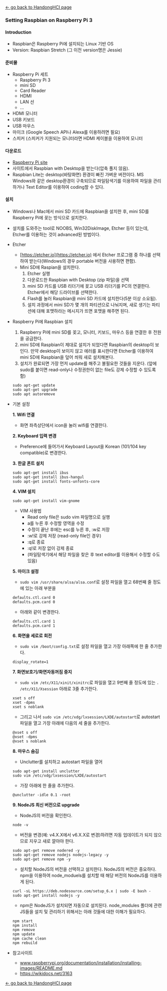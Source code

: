 [← go back to HandongHCI page](https://leelamb.github.io/HandongHCI)

### Setting Raspbian on Raspberry Pi 3

#### Introduction
- Raspbian은 Raspberry Pi에 설치되는 Linux 기반 OS
- Version: Raspbian Stretch (그 이전 version명은 Jessie)

#### 준비물
- Raspberry Pi 세트
	- Raspberry Pi 3
	- mini SD
	- Card Reader
	- HDMI
	- LAN 선
	- ...
- HDMI 모니터
- USB 키보드
- USB 마우스
- 마이크 (Google Speech API나 Alexa를 이용하려면 필요)
- 스피커 (스피커가 지원되는 모니터라면 HDMI 케이블을 이용하여 모니터

#### 다운로드
- [Raspberry Pi site](www.raspberrypi.org/downloads/raspbian)
- 사이트에서 Raspbian with Desktop을 받는다(압축 풀지 않음).
- Raspbian Lite는 desktop(바탕화면) 환경이 빠진 가벼운 버전이다. MS Windows와 같은 desktop환경이 구축되므로 파일탐색기를 이용하여 파일을 관리하거나 Text Editor를 이용하여 coding할 수 있다.

#### 설치
- Windows나 Mac에서 mini SD 카드에 Raspbian을 설치한 후, mini SD를 Raspberry Pi에 꽂는 방식으로 설치한다.
- 설치를 도와주는 tool로 NOOBS, Win32DiskImage, Etcher 등이 있는데, Etcher를 이용하는 것이 advanced된 방법이다.
- Etcher
	- [https://etcher.io](https://etcher.io) 에서 Etcher 프로그램 중 하나를 선택하여 받는다(Windows의 경우 portable 버전을 사용하면 편함).
	- Mini SD에 Raspian을 설치한다.
		1. Etcher 실행
		1. 다운로드한 Raspbian with Desktop (zip 파일)을 선택 
		1. mini SD 카드를 USB 리더기에 꽂고 USB 리더기를 PC의 연결한다. Etcher에서 해당 드라이브를 선택한다.
		1. Flash를 눌러 Raspbian을 mini SD 카드에 설치한다(5분 이상 소요됨).
		1. 설치 과정에서 mini SD가 몇 개의 파티션으로 나눠지며, 새로 생기는 파티션에 대해 포맷하라는 메시지가 뜨면 포맷을 해주면 된다.
- Raspberry Pi에 Raspbian 설치
	1. Raspberry Pi에 mini SD를 꽂고, 모니터, 키보드, 마우스 등을 연결한 후 전원을 공급한다.
	1. mini SD에 Raspbian이 제대로 설치가 되었다면 Raspbian의 desktop이 보인다. 만약 desktop이 보이지 않고 에러를 표시한다면 Etcher를 이용하여 mini SD에 Raspbian을 덮어 씌워 새로 설치해본다.
	1. 설치가 완료되면 가장 먼저 update를 해주고 불필요한 것들을 지운다. (앞에 sudo를 붙이면 read-only나 수정권한이 없는 file도 강제 수정할 수 있도록 함)
	```
	sudo apt-get update
	sudo apt-get upgrade
	sudo apt autoremove
	```

- 기본 설정

	**1. Wifi 연결**
	- 화면 좌측상단에서 icon을 눌러 wifi를 연결한다.


	**2. Keyboard 입력 변경**
	- Preference에 들어가서 Keyboard Layout을 Korean (101/104 key compatible)로 변경한다.


	**3. 한글 폰트 설치**
	```
	sudo apt-get install ibus
	sudo apt-get install ibus-hangul
	sudo apt-get install fonts-unfonts-core
	```


	**4. VIM 설치**
	```
	sudo apt-get install vim-gnome
	```
	
	- VIM 사용법
		- Read only file은 sudo vim 파일명으로 실행
		- a를 누른 후 수정할 영역을 수정
		- 수정이 끝난 후에는 esc를 누른 후, :w로 저장
		- :w!로 강제 저장 (read-only file인 경우)
		- :q로 종료
		- :q!로 저장 없이 강제 종료
		- (파일탐색기에서 해당 파일을 찾은 후 text editor를 이용해서 수정할 수도 있음)


	**5. 마이크 설정**
	- `sudo vim /usr/share/alsa/alsa.conf`로 설정 파일을 열고 68번째 줄 정도에 있는 아래 부분을
	```
	defaults.ctl.card 0
	defaults.pcm.card 0
	```
	
	- 아래와 같이 변경한다.
	```
	defaults.ctl.card 1
	defaults.pcm.card 1
	```
	
	**6. 화면을 세로로 회전**
	- `sudo vim /boot/config.txt`로 설정 파일을 열고 가장 아래쪽에 한 줄 추가한다.
	```
	display_rotate=1
	```

	**7. 화면보호기/화면자동꺼짐 중지**
	- `sudo vim /etc/X11/xinit/xinitrc`로 파일을 열고 9번째 줄 정도에 있는 `. /etc/X11/Xsession` 아래로 3줄 추가한다.
	```
	xset s off
	xset -dpms
	xset s noblank
	```

	- 그리고 나서 `sudo vim /etc/xdg/lxsession/LXDE/autostart`로 autostart 파일을 열고 가장 아래에 다음의 세 줄을 추가한다.
	```
	@xset s off
	@xset -dpms
	@xset s noblank
	```

	**8. 마우스 숨김**
	- Unclutter를 설치하고 autostart 파일을 열어 
	```
	sudo apt-get install unclutter
	sudo vim /etc/xdg/lxsession/LXDE/autostart
	```
	- 가장 아래에 한 줄을 추가한다.
	```
	@unclutter -idle 0.1 -root
	```

	**9. NodeJS 최신 버전으로 upgrade**
	- NodeJS의 버전을 확인한다.
	```
	node -v
	```

	- 버전을 변경(예: v4.X.X에서 v6.X.X로 변경)하려면 자동 업데이트가 되지 않으므로 지우고 새로 깔아야 한다.
	```
	sudo apt-get remove nodered -y
	sudo apt-get remove nodejs nodejs-legacy -y
	sudo apt-get remove npm -y
	```

	- 설치할 NodeJS의 버전을 선택하고 설치한다. NodeJS의 버전은 중요하다. npm을 이용하여 node_moduels를 설치할 때 해당 버전의 NodeJS를 이용하게 된다.
	```
	curl -sL https://deb.nodesource.com/setup_6.x | sudo -E bash -
	sudo apt-get install nodejs -y
	```

	- npm은 NodeJS가 설치되면 자동으로 설치된다. node_modules 폴더에 관련 JS들을 설치 및 관리하기 위해서는 아래 것들에 대한 이해가 필요하다.
	```
	npm start
	npm install
	npm remove
	npm update
	npm cache clean
	npm rebuild
	```

- 참고사이트
	- www.raspberrypi.org/documentation/installation/installing-images/README.md
	- https://wikidocs.net/3163

[← go back to HandongHCI page](https://leelamb.github.io/HandongHCI)
